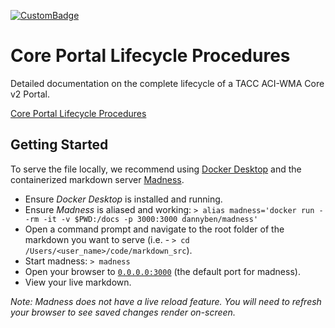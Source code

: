 [![CustomBadge](https://img.shields.io/badge/TACC-CPLP-darkblue)](https://img.shields.io/badge/TACC-CPLP-blue)

# Core Portal Lifecycle Procedures

Detailed documentation on the complete lifecycle of a TACC ACI-WMA Core v2 Portal.

[Core Portal Lifecycle Procedures](https://tacc.github.io/Core-Portal-Lifecycle-Procedures/)

## Getting Started

To serve the file locally, we recommend using [Docker Desktop](https://www.docker.com/products/docker-desktop/) and the containerized markdown server [Madness](https://github.com/DannyBen/madness).

- Ensure _Docker Desktop_ is installed and running.
- Ensure _Madness_ is aliased and working: `> alias madness='docker run --rm -it -v $PWD:/docs -p 3000:3000 dannyben/madness'`
- Open a command prompt and navigate to the root folder of the markdown you want to serve (i.e. - `> cd /Users/<user_name>/code/markdown_src`).
- Start madness: `> madness`
- Open your browser to [`0.0.0.0:3000`](http://0.0.0.0:3000) (the default port for madness).
- View your live markdown.

_Note: Madness does not have a live reload feature. You will need to refresh your browser to see saved changes render on-screen._

